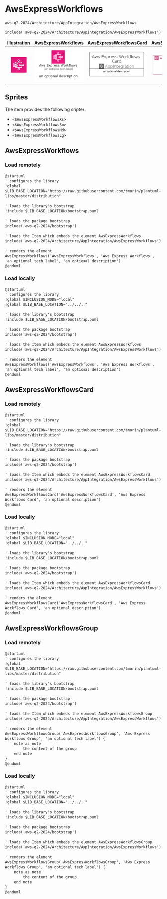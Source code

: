 # AwsExpressWorkflows


```text
aws-q2-2024/Architecture/AppIntegration/AwsExpressWorkflows
```

```text
include('aws-q2-2024/Architecture/AppIntegration/AwsExpressWorkflows')
```



| Illustration | AwsExpressWorkflows | AwsExpressWorkflowsCard | AwsExpressWorkflowsGroup |
| :---: | :---: | :---: | :---: |
| ![illustration for Illustration](../../../aws-q2-2024/Architecture/AppIntegration/AwsExpressWorkflows.png) | ![illustration for AwsExpressWorkflows](../../../aws-q2-2024/Architecture/AppIntegration/AwsExpressWorkflows.Local.png) | ![illustration for AwsExpressWorkflowsCard](../../../aws-q2-2024/Architecture/AppIntegration/AwsExpressWorkflowsCard.Local.png) | ![illustration for AwsExpressWorkflowsGroup](../../../aws-q2-2024/Architecture/AppIntegration/AwsExpressWorkflowsGroup.Local.png) |



## Sprites
The item provides the following sriptes:

- `<$AwsExpressWorkflowsXs>`
- `<$AwsExpressWorkflowsSm>`
- `<$AwsExpressWorkflowsMd>`
- `<$AwsExpressWorkflowsLg>`





## AwsExpressWorkflows

### Load remotely
```plantuml
@startuml
' configures the library
!global $LIB_BASE_LOCATION="https://raw.githubusercontent.com/tmorin/plantuml-libs/master/distribution"

' loads the library's bootstrap
!include $LIB_BASE_LOCATION/bootstrap.puml

' loads the package bootstrap
include('aws-q2-2024/bootstrap')

' loads the Item which embeds the element AwsExpressWorkflows
include('aws-q2-2024/Architecture/AppIntegration/AwsExpressWorkflows')

' renders the element
AwsExpressWorkflows('AwsExpressWorkflows', 'Aws Express Workflows', 'an optional tech label', 'an optional description')
@enduml
```

### Load locally
```plantuml
@startuml
' configures the library
!global $INCLUSION_MODE="local"
!global $LIB_BASE_LOCATION="../../.."

' loads the library's bootstrap
!include $LIB_BASE_LOCATION/bootstrap.puml

' loads the package bootstrap
include('aws-q2-2024/bootstrap')

' loads the Item which embeds the element AwsExpressWorkflows
include('aws-q2-2024/Architecture/AppIntegration/AwsExpressWorkflows')

' renders the element
AwsExpressWorkflows('AwsExpressWorkflows', 'Aws Express Workflows', 'an optional tech label', 'an optional description')
@enduml
```

## AwsExpressWorkflowsCard

### Load remotely
```plantuml
@startuml
' configures the library
!global $LIB_BASE_LOCATION="https://raw.githubusercontent.com/tmorin/plantuml-libs/master/distribution"

' loads the library's bootstrap
!include $LIB_BASE_LOCATION/bootstrap.puml

' loads the package bootstrap
include('aws-q2-2024/bootstrap')

' loads the Item which embeds the element AwsExpressWorkflowsCard
include('aws-q2-2024/Architecture/AppIntegration/AwsExpressWorkflows')

' renders the element
AwsExpressWorkflowsCard('AwsExpressWorkflowsCard', 'Aws Express Workflows Card', 'an optional description')
@enduml
```

### Load locally
```plantuml
@startuml
' configures the library
!global $INCLUSION_MODE="local"
!global $LIB_BASE_LOCATION="../../.."

' loads the library's bootstrap
!include $LIB_BASE_LOCATION/bootstrap.puml

' loads the package bootstrap
include('aws-q2-2024/bootstrap')

' loads the Item which embeds the element AwsExpressWorkflowsCard
include('aws-q2-2024/Architecture/AppIntegration/AwsExpressWorkflows')

' renders the element
AwsExpressWorkflowsCard('AwsExpressWorkflowsCard', 'Aws Express Workflows Card', 'an optional description')
@enduml
```

## AwsExpressWorkflowsGroup

### Load remotely
```plantuml
@startuml
' configures the library
!global $LIB_BASE_LOCATION="https://raw.githubusercontent.com/tmorin/plantuml-libs/master/distribution"

' loads the library's bootstrap
!include $LIB_BASE_LOCATION/bootstrap.puml

' loads the package bootstrap
include('aws-q2-2024/bootstrap')

' loads the Item which embeds the element AwsExpressWorkflowsGroup
include('aws-q2-2024/Architecture/AppIntegration/AwsExpressWorkflows')

' renders the element
AwsExpressWorkflowsGroup('AwsExpressWorkflowsGroup', 'Aws Express Workflows Group', 'an optional tech label') {
    note as note
        the content of the group
    end note
}
@enduml
```

### Load locally
```plantuml
@startuml
' configures the library
!global $INCLUSION_MODE="local"
!global $LIB_BASE_LOCATION="../../.."

' loads the library's bootstrap
!include $LIB_BASE_LOCATION/bootstrap.puml

' loads the package bootstrap
include('aws-q2-2024/bootstrap')

' loads the Item which embeds the element AwsExpressWorkflowsGroup
include('aws-q2-2024/Architecture/AppIntegration/AwsExpressWorkflows')

' renders the element
AwsExpressWorkflowsGroup('AwsExpressWorkflowsGroup', 'Aws Express Workflows Group', 'an optional tech label') {
    note as note
        the content of the group
    end note
}
@enduml
```

